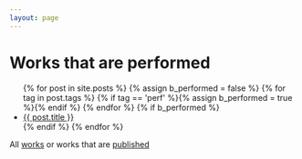 ```yaml
---
layout: page
---
```


# Works that are performed

<ul class="entries">
  {% for post in site.posts %}
    {% assign b_performed = false %}
    {% for tag in post.tags %}
      {% if tag == 'perf' %}{% assign b_performed = true %}{% endif %}
    {% endfor %}
  {% if b_performed %}
  <li>
    <a href="/music{{ post.url }}">
      {{ post.title }}
    </a>
  </li>
  {% endif %}
  {% endfor %}
</ul>

All [works](index.html) or works that are [published](pub.html)